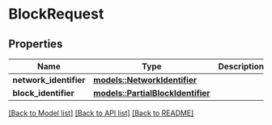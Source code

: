 # BlockRequest

## Properties

| Name                   | Type                                                            | Description | Notes |
| ---------------------- | --------------------------------------------------------------- | ----------- | ----- |
| **network_identifier** | [**models::NetworkIdentifier**](NetworkIdentifier.md)           |             |       |
| **block_identifier**   | [**models::PartialBlockIdentifier**](PartialBlockIdentifier.md) |             |       |

[[Back to Model list]](../README.md#documentation-for-models)
[[Back to API list]](../README.md#documentation-for-api-endpoints) [[Back to README]](../README.md)
